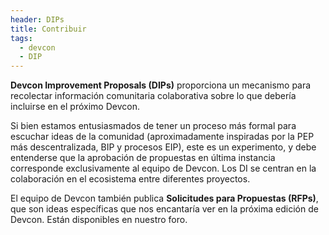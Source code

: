 ```yaml
---
header: DIPs
title: Contribuir
tags:
  - devcon
  - DIP
---
```


<span class="h2 highlighted"><b>Devcon Improvement Proposals (DIPs)</b> proporciona un mecanismo para recolectar información comunitaria colaborativa sobre lo que debería incluirse en el próximo Devcon.</span>

Si bien estamos entusiasmados de tener un proceso más formal para escuchar ideas de la comunidad (aproximadamente inspiradas por la PEP más descentralizada, BIP y procesos EIP), este es un experimento, y debe entenderse que la aprobación de propuestas en última instancia corresponde exclusivamente al equipo de Devcon. Los DI se centran en la colaboración en el ecosistema entre diferentes proyectos.

El equipo de Devcon también publica <b>Solicitudes para Propuestas (RFPs)</b>, que son ideas específicas que nos encantaría ver en la próxima edición de Devcon. Están disponibles en nuestro foro.
